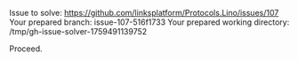 Issue to solve: https://github.com/linksplatform/Protocols.Lino/issues/107
Your prepared branch: issue-107-516f1733
Your prepared working directory: /tmp/gh-issue-solver-1759491139752

Proceed.